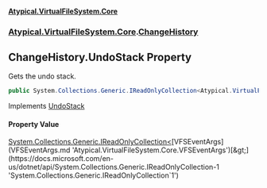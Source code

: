 #### [Atypical.VirtualFileSystem.Core](VirtualFileSystem.md 'VirtualFileSystem')
### [Atypical.VirtualFileSystem.Core](VirtualFileSystem.md#Atypical.VirtualFileSystem.Core 'Atypical.VirtualFileSystem.Core').[ChangeHistory](ChangeHistory.md 'Atypical.VirtualFileSystem.Core.ChangeHistory')

## ChangeHistory.UndoStack Property

Gets the undo stack.

```csharp
public System.Collections.Generic.IReadOnlyCollection<Atypical.VirtualFileSystem.Core.VFSEventArgs> UndoStack { get; }
```

Implements [UndoStack](IChangeHistory.UndoStack.md 'Atypical.VirtualFileSystem.Core.IChangeHistory.UndoStack')

#### Property Value
[System.Collections.Generic.IReadOnlyCollection&lt;](https://docs.microsoft.com/en-us/dotnet/api/System.Collections.Generic.IReadOnlyCollection-1 'System.Collections.Generic.IReadOnlyCollection`1')[VFSEventArgs](VFSEventArgs.md 'Atypical.VirtualFileSystem.Core.VFSEventArgs')[&gt;](https://docs.microsoft.com/en-us/dotnet/api/System.Collections.Generic.IReadOnlyCollection-1 'System.Collections.Generic.IReadOnlyCollection`1')